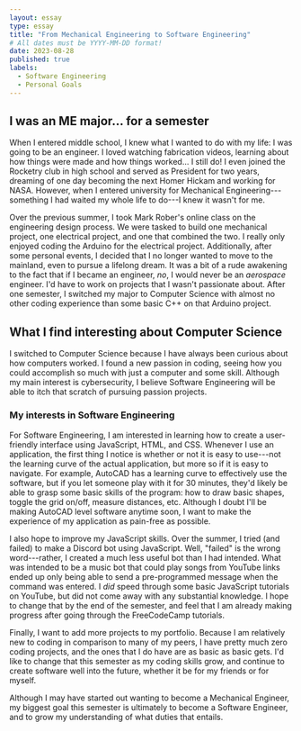 ```yaml
---
layout: essay
type: essay
title: "From Mechanical Engineering to Software Engineering"
# All dates must be YYYY-MM-DD format!
date: 2023-08-28
published: true
labels:
  - Software Engineering
  - Personal Goals
---
```


## I was an ME major... for a semester

When I entered middle school, I knew what I wanted to do with my life: I was going to be an engineer. I loved watching fabrication videos, learning about how things were made and how things worked... I still do! I even joined the Rocketry club in high school and served as President for two years, dreaming of one day becoming the next Homer Hickam and working for NASA. However, when I entered university for Mechanical Engineering---something I had waited my whole life to do---I knew it wasn't for me.

Over the previous summer, I took Mark Rober's online class on the engineering design process. We were tasked to build one mechanical project, one electrical project, and one that combined the two. I really only enjoyed coding the Arduino for the electrical project. Additionally, after some personal events, I decided that I no longer wanted to move to the mainland, even to pursue a lifelong dream. It was a bit of a rude awakening to the fact that if I became an engineer, _no_, I would never be an _aerospace_ engineer. I'd have to work on projects that I wasn't passionate about. After one semester, I switched my major to Computer Science with almost no other coding experience than some basic C++ on that Arduino project.

## What I find interesting about Computer Science

I switched to Computer Science because I have always been curious about how computers worked. I found a new passion in coding, seeing how you could accomplish so much with just a computer and some skill. Although my main interest is cybersecurity, I believe Software Engineering will be able to itch that scratch of pursuing passion projects.

### My interests in Software Engineering

For Software Engineering, I am interested in learning how to create a user-friendly interface using JavaScript, HTML, and CSS. Whenever I use an application, the first thing I notice is whether or not it is easy to use---not the learning curve of the actual application, but more so if it is easy to navigate. For example, AutoCAD has a learning curve to effectively use the software, but if you let someone play with it for 30 minutes, they'd likely be able to grasp some basic skills of the program: how to draw basic shapes, toggle the grid on/off, measure distances, etc. Although I doubt I'll be making AutoCAD level software anytime soon, I want to make the experience of my application as pain-free as possible.

I also hope to improve my JavaScript skills. Over the summer, I tried (and failed) to make a Discord bot using JavaScript. Well, "failed" is the wrong word---rather, I created a much less useful bot than I had intended. What was intended to be a music bot that could play songs from YouTube links ended up only being able to send a pre-programmed message when the command was entered. I _did_ speed through some basic JavaScript tutorials on YouTube, but did not come away with any substantial knowledge. I hope to change that by the end of the semester, and feel that I am already making progress after going through the FreeCodeCamp tutorials.

Finally, I want to add more projects to my portfolio. Because I am relatively new to coding in comparison to many of my peers, I have pretty much zero coding projects, and the ones that I do have are as basic as basic gets. I'd like to change that this semester as my coding skills grow, and continue to create software well into the future, whether it be for my friends or for myself.

Although I may have started out wanting to become a Mechanical Engineer, my biggest goal this semester is ultimately to become a Software Engineer, and to grow my understanding of what duties that entails.
